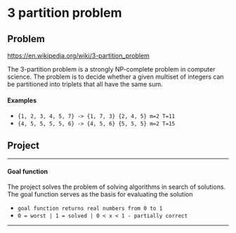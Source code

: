 # 3 partition problem
## Problem
https://en.wikipedia.org/wiki/3-partition_problem

The 3-partition problem is a strongly NP-complete problem in computer science. The problem is to decide whether a given multiset of integers can be partitioned into triplets that all have the same sum.

#### Examples
 - ``` {1, 2, 3, 4, 5, 7} -> {1, 7, 3} {2, 4, 5} m=2 T=11 ```
 - ``` {4, 5, 5, 5, 5, 6} -> {4, 5, 6} {5, 5, 5} m=2 T=15 ```


## Project

-----------------------------------------------------------------
#### Goal function
The project solves the problem of solving algorithms in search of solutions.
The goal function serves as the basis for evaluating the solution
- ``` goal function returns real numbers from 0 to 1 ```
- ``` 0 = worst | 1 = solved | 0 < x < 1 - partially correct ```
-----------------------------------------------------------------
